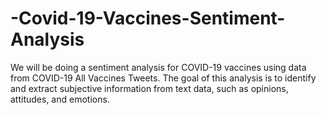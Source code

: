 # -Covid-19-Vaccines-Sentiment-Analysis
 We will be doing a sentiment analysis for COVID-19 vaccines using data from COVID-19 All Vaccines Tweets.   The goal of this analysis is to identify and extract subjective information from text data, such as opinions,  attitudes, and emotions.

